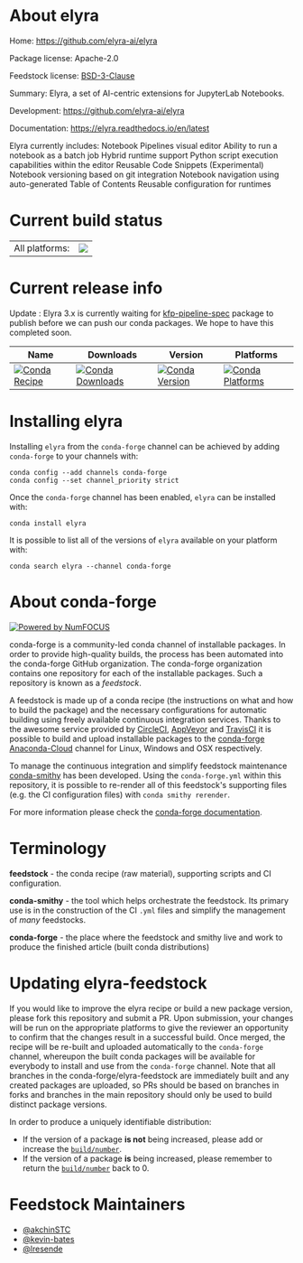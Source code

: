 About elyra
===========

Home: https://github.com/elyra-ai/elyra

Package license: Apache-2.0

Feedstock license: [BSD-3-Clause](https://github.com/conda-forge/elyra-feedstock/blob/master/LICENSE.txt)

Summary: Elyra, a set of AI-centric extensions for JupyterLab Notebooks.

Development: https://github.com/elyra-ai/elyra

Documentation: https://elyra.readthedocs.io/en/latest

Elyra currently includes: Notebook Pipelines visual editor Ability to run a notebook as a batch job Hybrid runtime support Python script execution capabilities within the editor Reusable Code Snippets (Experimental) Notebook versioning based on git integration Notebook navigation using auto-generated Table of Contents Reusable configuration for runtimes


Current build status
====================


<table><tr><td>All platforms:</td>
    <td>
      <a href="https://dev.azure.com/conda-forge/feedstock-builds/_build/latest?definitionId=10533&branchName=master">
        <img src="https://dev.azure.com/conda-forge/feedstock-builds/_apis/build/status/elyra-feedstock?branchName=master">
      </a>
    </td>
  </tr>
</table>

Current release info
====================

Update : Elyra 3.x is currently waiting for [kfp-pipeline-spec](https://github.com/conda-forge/staged-recipes/pull/16307) package to publish before we can push our conda packages. We hope to have this completed soon.

| Name | Downloads | Version | Platforms |
| --- | --- | --- | --- |
| [![Conda Recipe](https://img.shields.io/badge/recipe-elyra-green.svg)](https://anaconda.org/conda-forge/elyra) | [![Conda Downloads](https://img.shields.io/conda/dn/conda-forge/elyra.svg)](https://anaconda.org/conda-forge/elyra) | [![Conda Version](https://img.shields.io/conda/vn/conda-forge/elyra.svg)](https://anaconda.org/conda-forge/elyra) | [![Conda Platforms](https://img.shields.io/conda/pn/conda-forge/elyra.svg)](https://anaconda.org/conda-forge/elyra) |

Installing elyra
================

Installing `elyra` from the `conda-forge` channel can be achieved by adding `conda-forge` to your channels with:

```
conda config --add channels conda-forge
conda config --set channel_priority strict
```

Once the `conda-forge` channel has been enabled, `elyra` can be installed with:

```
conda install elyra
```

It is possible to list all of the versions of `elyra` available on your platform with:

```
conda search elyra --channel conda-forge
```


About conda-forge
=================

[![Powered by NumFOCUS](https://img.shields.io/badge/powered%20by-NumFOCUS-orange.svg?style=flat&colorA=E1523D&colorB=007D8A)](http://numfocus.org)

conda-forge is a community-led conda channel of installable packages.
In order to provide high-quality builds, the process has been automated into the
conda-forge GitHub organization. The conda-forge organization contains one repository
for each of the installable packages. Such a repository is known as a *feedstock*.

A feedstock is made up of a conda recipe (the instructions on what and how to build
the package) and the necessary configurations for automatic building using freely
available continuous integration services. Thanks to the awesome service provided by
[CircleCI](https://circleci.com/), [AppVeyor](https://www.appveyor.com/)
and [TravisCI](https://travis-ci.com/) it is possible to build and upload installable
packages to the [conda-forge](https://anaconda.org/conda-forge)
[Anaconda-Cloud](https://anaconda.org/) channel for Linux, Windows and OSX respectively.

To manage the continuous integration and simplify feedstock maintenance
[conda-smithy](https://github.com/conda-forge/conda-smithy) has been developed.
Using the ``conda-forge.yml`` within this repository, it is possible to re-render all of
this feedstock's supporting files (e.g. the CI configuration files) with ``conda smithy rerender``.

For more information please check the [conda-forge documentation](https://conda-forge.org/docs/).

Terminology
===========

**feedstock** - the conda recipe (raw material), supporting scripts and CI configuration.

**conda-smithy** - the tool which helps orchestrate the feedstock.
                   Its primary use is in the construction of the CI ``.yml`` files
                   and simplify the management of *many* feedstocks.

**conda-forge** - the place where the feedstock and smithy live and work to
                  produce the finished article (built conda distributions)


Updating elyra-feedstock
========================

If you would like to improve the elyra recipe or build a new
package version, please fork this repository and submit a PR. Upon submission,
your changes will be run on the appropriate platforms to give the reviewer an
opportunity to confirm that the changes result in a successful build. Once
merged, the recipe will be re-built and uploaded automatically to the
`conda-forge` channel, whereupon the built conda packages will be available for
everybody to install and use from the `conda-forge` channel.
Note that all branches in the conda-forge/elyra-feedstock are
immediately built and any created packages are uploaded, so PRs should be based
on branches in forks and branches in the main repository should only be used to
build distinct package versions.

In order to produce a uniquely identifiable distribution:
 * If the version of a package **is not** being increased, please add or increase
   the [``build/number``](https://docs.conda.io/projects/conda-build/en/latest/resources/define-metadata.html#build-number-and-string).
 * If the version of a package **is** being increased, please remember to return
   the [``build/number``](https://docs.conda.io/projects/conda-build/en/latest/resources/define-metadata.html#build-number-and-string)
   back to 0.

Feedstock Maintainers
=====================

* [@akchinSTC](https://github.com/akchinSTC/)
* [@kevin-bates](https://github.com/kevin-bates/)
* [@lresende](https://github.com/lresende/)

